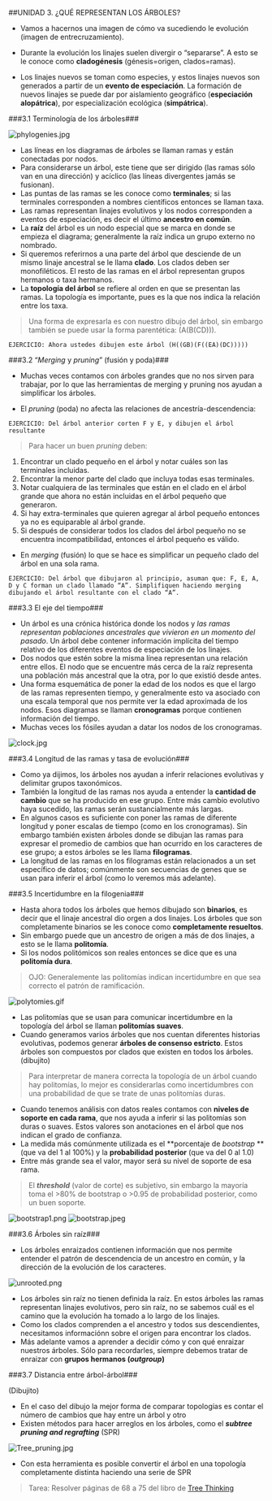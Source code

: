 ##UNIDAD 3. ¿QUÉ REPRESENTAN LOS ÁRBOLES?

- Vamos a hacernos una imagen de cómo va sucediendo le evolución (imagen de entrecruzamiento). 

- Durante la evolución los linajes suelen divergir o “separarse”. A esto se le conoce como **cladogénesis** (génesis=origen, clados=ramas). 
- Los linajes nuevos se toman como especies, y estos linajes nuevos son generados a partir de un **evento de especiación**. La formación de nuevos linajes se puede dar por aislamiento geográfico (**especiación alopátrica**), por especialización ecológica (**simpátrica**).


###3.1 Terminología de los árboles###

![phylogenies.jpg](phylogenies.jpg)

- Las líneas en los diagramas de árboles se llaman ramas y están conectadas por nodos. 
- Para considerarse un árbol, este tiene que ser dirigido (las ramas sólo van en una dirección) y acíclico (las líneas divergentes jamás se fusionan). 
- Las puntas de las ramas se les conoce como **terminales**; si las terminales corresponden a nombres científicos entonces se llaman taxa. 
- Las ramas representan linajes evolutivos y los nodos corresponden a eventos de especiación, es decir el último **ancestro en común**. 
- La **raíz** del árbol es un nodo especial que se marca en donde se empieza el diagrama; generalmente la raíz indica un grupo externo no nombrado. 
- Si queremos referirnos a una parte del árbol que desciende de un mismo linaje ancestral se le llama **clado**. Los clados deben ser monofiléticos. El resto de las ramas en el árbol representan grupos hermanos o taxa hermanos.
- La **topología del árbol** se refiere al orden en que se presentan las ramas. La topología es importante, pues es la que nos indica la relación entre los taxa.
 
>Una forma de expresarla es con nuestro dibujo del árbol, sin embargo también se puede usar la forma parentética: (A(B(CD))).

```
EJERCICIO: Ahora ustedes dibujen este árbol (H((GB)(F((EA)(DC)))))
```

###3.2 “*Merging* y *pruning*” (fusión y poda)###


- Muchas veces contamos con árboles grandes que no nos sirven para trabajar, por lo que las herramientas de merging y pruning nos ayudan a simplificar los árboles.

- El *pruning* (poda) no afecta las relaciones de ancestría-descendencia:

```
EJERCICIO: Del árbol anterior corten F y E, y dibujen el árbol resultante
``` 

>Para hacer un buen *pruning* deben: 
1) Encontrar un clado pequeño en el árbol y notar cuáles son las terminales incluidas. 
2) Encontrar la menor parte del clado que incluya todas esas terminales. 
3) Notar cualquiera de las terminales que están en el clado en el árbol grande que ahora no están incluidas en el árbol pequeño que generaron. 
4) Si hay extra-terminales que quieren agregar al árbol pequeño entonces ya no es equiparable al árbol grande. 
5) Si después de considerar todos los clados del árbol pequeño no se encuentra incompatibilidad, entonces el árbol pequeño es válido.

- En *merging* (fusión) lo que se hace es simplificar un pequeño clado del árbol en una sola rama.

```
EJERCICIO: Del árbol que dibujaron al principio, asuman que: F, E, A, D y C forman un clado llamado “A”. Simplifiquen haciendo merging dibujando el árbol resultante con el clado “A”.
```

###3.3 El eje del tiempo###
- Un árbol es una crónica histórica donde los nodos y *las ramas representan poblaciones ancestrales que vivieron en un momento del pasado*. Un árbol debe contener información implícita del tiempo relativo de los diferentes eventos de especiación de los linajes. 
- Dos nodos que estén sobre la misma línea representan una relación entre ellos. El nodo que se encuentre más cerca de la raíz representa una población más ancestral que la otra, por lo que existió desde antes.
- Una forma esquemática de poner la edad de los nodos es que el largo de las ramas representen tiempo, y generalmente esto va asociado con una escala temporal que nos permite ver la edad aproximada de los nodos. Esos diagramas se llaman **cronogramas** porque contienen información del tiempo.
- Muchas veces los fósiles ayudan a datar los nodos de los cronogramas.

![clock.jpg](clock.jpg)

###3.4 Longitud de las ramas y tasa de evolución###

- Como ya dijimos, los árboles nos ayudan a inferir relaciones evolutivas y delimitar grupos taxonómicos. 
- También la longitud de las ramas nos ayuda a entender la **cantidad de cambio** que se ha producido en ese grupo. Entre más cambio evolutivo haya sucedido, las ramas serán sustancialmente más largas. 
- En algunos casos es suficiente con poner las ramas de diferente longitud y poner escalas de tiempo (como en los cronogramas). Sin embargo también existen árboles donde se dibujan las ramas para expresar el promedio de cambios que han ocurrido en los caracteres de ese grupo; a estos árboles se les llama **filogramas**.
- La longitud de las ramas en los filogramas están relacionados a un set específico de datos; comúnmente son secuencias de genes que se usan para inferir el árbol (como lo veremos más adelante).


###3.5 Incertidumbre en la filogenia###

- Hasta ahora todos los árboles que hemos dibujado son **binarios**, es decir que el linaje ancestral dio orgen a dos linajes. Los árboles que son completamente binarios se les conoce como **completamente resueltos**. 
- Sin embargo puede que un ancestro de origen a más de dos linajes, a esto se le llama **politomía**. 
- Si los nodos politómicos son reales entonces se dice que es una **politomía dura**. 
>OJO: Generalemente las politomías indican incertidumbre en que sea correcto el patrón de ramificación.

![polytomies.gif](polytomies.gif)

- Las politomías que se usan para comunicar incertidumbre en la topología del árbol se llaman **politomías suaves**.
- Cuando generamos varios árboles que nos cuentan diferentes historias evolutivas, podemos generar **árboles de consenso estricto**. Estos árboles son compuestos por clados que existen en todos los árboles. (dibujito)
>Para interpretar de manera correcta la topología de un árbol cuando hay politomías, lo mejor es considerarlas como incertidumbres con una probabilidad de que se trate de unas politomías duras.
- Cuando tenemos análisis con datos reales contamos con **niveles de soporte en cada rama**, que nos ayuda a inferir si las politomías son duras o suaves. Estos valores son anotaciones en el árbol que nos indican el grado de confianza.
- La medida más comúnmente utilizada es el **porcentaje de *bootstrap* ** (que va del 1 al 100%) y la **probabilidad posterior** (que va del 0 al 1.0)
- Entre más grande sea el valor, mayor será su nivel de soporte de esa rama.
>El ***threshold*** (valor de corte) es subjetivo, sin embargo la mayoría toma el >80% de bootstrap o >0.95 de probabilidad posterior, como un buen soporte.

![bootstrap1.png](bootstrap1.png)
![bootstrap.jpeg](bootstrap.jpeg)


###3.6 Árboles sin raíz###

- Los árboles enraizados contienen información que nos permite entender el patrón de descendencia de un ancestro en común, y la dirección de la evolución de los caracteres.

![unrooted.png](unrooted.png)

- Los árboles sin raíz no tienen definida la raíz. En estos árboles las ramas representan linajes evolutivos, pero sin raíz, no se sabemos cuál es el camino que la evolución ha tomado a lo largo de los linajes.
- Como los clados comprenden a el ancestro y todos sus descendientes, necesitamos informaciónn sobre el origen para encontrar los clados.
- Más adelante vamos a aprender a decidir cómo y con qué enraizar nuestros árboles. Sólo para recordarles, siempre debemos tratar de enraizar con **grupos hermanos (*outgroup*)**

###3.7 Distancia entre árbol-árbol###

(Dibujito)

- En el caso del dibujo la mejor forma de comparar topologías es contar el número de cambios que hay entre un árbol y otro
- Existen métodos para hacer arreglos en los árboles, como el ***subtree pruning and regrafting*** (SPR)

![Tree_pruning.jpg](Tree_pruning.jpg)

- Con esta herramienta es posible convertir el árbol en una topología completamente distinta haciendo una serie de SPR



>Tarea: Resolver páginas de 68 a 75 del libro de [Tree Thinking](http://www.botanicaamazonica.wiki.br/labotam/lib/exe/fetch.php?media=bib:baumsmith2013_tree_thinking_book.pdf)


